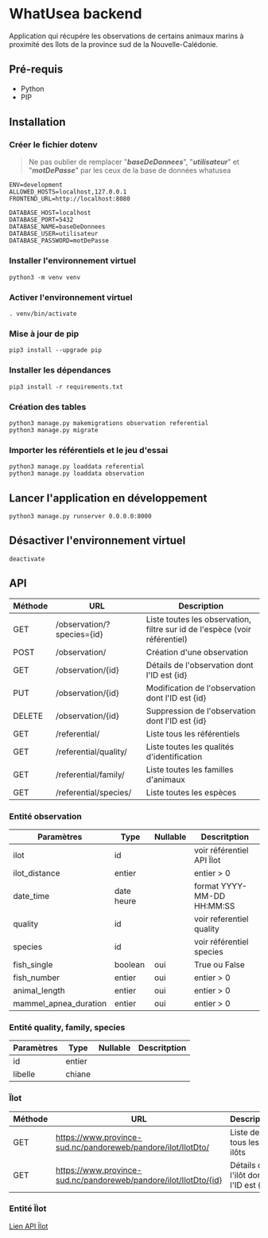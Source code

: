# WhatUsea backend

Application qui récupére les observations de certains animaux marins à proximité des îlots de la province sud de la Nouvelle-Calédonie.

## Pré-requis

* Python
* PIP

## Installation

### Créer le fichier dotenv

> Ne pas oublier de remplacer "***baseDeDonnees***", "***utilisateur***" et "***motDePasse***" par les ceux de la base de données whatusea

```dotenv
ENV=development
ALLOWED_HOSTS=localhost,127.0.0.1
FRONTEND_URL=http://localhost:8080

DATABASE_HOST=localhost
DATABASE_PORT=5432
DATABASE_NAME=baseDeDonnees
DATABASE_USER=utilisateur
DATABASE_PASSWORD=motDePasse
```

### Installer l'environnement virtuel

```shell
python3 -m venv venv
```

### Activer l'environnement virtuel

```shell
. venv/bin/activate
```

### Mise à jour de pip

```shell
pip3 install --upgrade pip
```

### Installer les dépendances

```shell
pip3 install -r requirements.txt
```

### Création des tables

```shell
python3 manage.py makemigrations observation referential
python3 manage.py migrate
```

### Importer les référentiels et le jeu d'essai

```shell
python3 manage.py loaddata referential
python3 manage.py loaddata observation
```

## Lancer l'application en développement

```shell
python3 manage.py runserver 0.0.0.0:8000
```

## Désactiver l'environnement virtuel

```shell
deactivate
```

## API

|Méthode    |URL                       |Description                                                               |
|-----------|--------------------------|--------------------------------------------------------------------------|
|GET        |/observation/?species={id}|Liste toutes les observation, filtre sur id de l'espèce (voir référentiel)|
|POST       |/observation/             |Création d'une observation                                                |
|GET        |/observation/{id}         |Détails de l'observation dont l'ID est {id}                               |
|PUT        |/observation/{id}         |Modification de l'observation dont l'ID est {id}                          |
|DELETE     |/observation/{id}         |Suppression de l'observation dont l'ID est {id}                           |
|GET        |/referential/             |Liste tous les référentiels                                               |
|GET        |/referential/quality/     |Liste toutes les qualités d'identification                                |
|GET        |/referential/family/      |Liste toutes les familles d'animaux                                       |
|GET        |/referential/species/     |Liste toutes les espèces                                                  |

### Entité observation
|Paramètres           |Type      |Nullable|Descritption              |
|---------------------|----------|--------|--------------------------|
|ilot                 |id        |        |voir référentiel API Ïlot |
|ilot_distance        |entier    |        |entier > 0                |
|date_time            |date heure|        |format YYYY-MM-DD HH:MM:SS|
|quality              |id        |        |voir referentiel quality  |
|species              |id        |        |voir référentiel species  |
|fish_single          |boolean   |oui     |True ou False             |
|fish_number          |entier    |oui     |entier > 0                |
|animal_length        |entier    |oui     |entier > 0                |
|mammel_apnea_duration|entier    |oui     |entier > 0                |

### Entité quality, family, species
|Paramètres|Type  |Nullable|Descritption|
|----------|------|--------|------------|
|id        |entier|        |            |
|libelle   |chiane|        |            |

### Ïlot

|Méthode    |URL                                                             |Description                         |
|-----------|----------------------------------------------------------------|------------------------------------|
|GET        |https://www.province-sud.nc/pandoreweb/pandore/ilot/IlotDto/    |Liste de tous les ilôts             |
|GET        |https://www.province-sud.nc/pandoreweb/pandore/ilot/IlotDto/{id}|Détails de l'ilôt dont l'ID est {id}|

### Entité Ïlot
[Lien API Ïlot](https://www.province-sud.nc/swagger/?url=/pandoreweb/openapi)